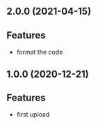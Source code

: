 ## 2.0.0 (2021-04-15)

## Features

- format the code

## 1.0.0 (2020-12-21)

## Features

- first upload